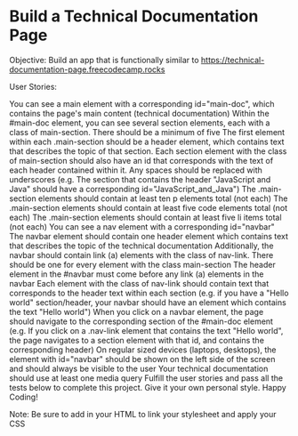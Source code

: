 # Build a Technical Documentation Page

Objective: Build an app that is functionally similar to https://technical-documentation-page.freecodecamp.rocks

User Stories:

You can see a main element with a corresponding id="main-doc", which contains the page's main content (technical documentation)
Within the #main-doc element, you can see several section elements, each with a class of main-section. There should be a minimum of five
The first element within each .main-section should be a header element, which contains text that describes the topic of that section.
Each section element with the class of main-section should also have an id that corresponds with the text of each header contained within it. Any spaces should be replaced with underscores (e.g. The section that contains the header "JavaScript and Java" should have a corresponding id="JavaScript_and_Java")
The .main-section elements should contain at least ten p elements total (not each)
The .main-section elements should contain at least five code elements total (not each)
The .main-section elements should contain at least five li items total (not each)
You can see a nav element with a corresponding id="navbar"
The navbar element should contain one header element which contains text that describes the topic of the technical documentation
Additionally, the navbar should contain link (a) elements with the class of nav-link. There should be one for every element with the class main-section
The header element in the #navbar must come before any link (a) elements in the navbar
Each element with the class of nav-link should contain text that corresponds to the header text within each section (e.g. if you have a "Hello world" section/header, your navbar should have an element which contains the text "Hello world")
When you click on a navbar element, the page should navigate to the corresponding section of the #main-doc element (e.g. If you click on a .nav-link element that contains the text "Hello world", the page navigates to a section element with that id, and contains the corresponding header)
On regular sized devices (laptops, desktops), the element with id="navbar" should be shown on the left side of the screen and should always be visible to the user
Your technical documentation should use at least one media query
Fulfill the user stories and pass all the tests below to complete this project. Give it your own personal style. Happy Coding!

Note: Be sure to add <link rel="stylesheet" href="styles.css"> in your HTML to link your stylesheet and apply your CSS
